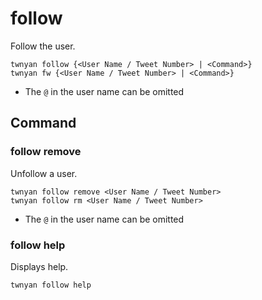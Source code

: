 # follow

Follow the user.

```
twnyan follow {<User Name / Tweet Number> | <Command>}
twnyan fw {<User Name / Tweet Number> | <Command>}
```

- The `@` in the user name can be omitted

## Command

### follow remove

Unfollow a user.

```
twnyan follow remove <User Name / Tweet Number>
twnyan follow rm <User Name / Tweet Number>
```

- The `@` in the user name can be omitted

### follow help

Displays help.

```
twnyan follow help
```
